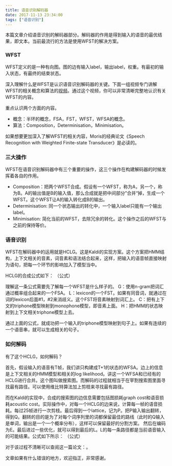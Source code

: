 ```yaml
---
title: 语音识别解码器
date: 2017-11-13 23:34:00
tags: ["语音识别"]
---
```


本篇文章介绍语音识别的解码器部分。解码器的作用是得到输入的语音的最优结果，即文本。当前最流行的方法是使用WFST的解决方案。

### WFST
WFST定义的是一种有向图。图的边有输入label，输出label，权重。有最初的输入状态，有最终的结束状态。

深入理解什么是WFST是认识语音识别解码器的关键。下面一组视频专门讲解WFST的相关概念和算法的[视频](https://www.youtube.com/playlist?list=PLxbPHSSMPBeicXAHVfyFvGfCywRCq39Mp)。通过这个视频，你可以非常清晰完整地认识有关WFST的内容。


重点认识两个方面的内容。
* 概念：半环的概念，FSA，FST，WFST，WFSA的概念。
* 算法：Composition，Determinisation，Minimisation。

如果想要更加深入了解WFST的相关内容，Moris的经典论文《Speech Recognition with Weighted Finite-state Transducer》是必读的。

### 三大操作
WFST在语音识别解码器中有三个重要的操作，这三个操作在构建解码器的时候发挥着各自的作用。
* Composition：把两个WFST合成。假设有一个WFST，称为A，另一个，称为B。A的输出值是B的输入值，那么合成就是把中间部分”合并“掉，生成一个WFST。这个WFST让A的输入转化成B的输出。
* Determinisation: 同一个状态输出的转化中，一个输入label只能有一个输出label。
* Minimisation: 简化当前的WFST，去除冗余的转化。这个操作之后的WFST与之前的保持等价。

### 语音识别
WFST在解码器中的运用就是HCLG。这是Kaldi的实现方案。这个方案把HMM结构，上下文相关的音素，词音素和语法结合起来，这样，把输入的语音帧直接映射为语句，把每一个环节的影响加入了模型当中。

HCLG的合成公式如下：
（公式）

理解这一条公式需要先了解每一个WFST是什么样子的。
G：使用n-gram把词汇通过概率组合起来的一个FSA。
L：lexicon的一个FST。如果有同音词，就通过在词的lexicon后面#1，#2来消歧义。这个FST将音素映射到词汇上。
C：把有上下文的triphone模型映射到monophone模型，即音素上面。
H：把HMM的状态映射到上下文相关triphone模型上去。

通过上面的公式，就成功把一个输入的triphone模型映射到句子上。如果有连续的一个语音串，就可以生成相关的句子。

### 如何解码
有了这个HCLG，如何解码？

首先，假设输入的语音有T帧，我们讲只构建成T+1的状态的WFSA。边上的信息是上下文相关的HMM模型和相关的log likelihood。讲这一个WFSA和已经有的HCLG进行合并。这个图叫做搜索图。而解码的过程就相当于在宰割搜索图里面寻找最有路径。可以使用维比特算法加上剪枝来寻找最有路径。

而在Kaldi的实现中，合成的搜索图的边信息需要包括图损耗graph cost和语音损耗acoustic cost。实际操作中，对每一个HCLG的边来说，计算每一帧的语音损耗。每过25帧进行一次剪枝。最后得到一个lattice，记为P。把P输入输出翻转，得到Q。翻转的目的是为了对每个词序列里的词都保留最佳的路线（此时的Q输入是单词，输出是一个一个概率分布），这样可以保留最好的分割方案。
然后在编码为E。最后进过一些优化，就可以得到最后的L。L的每一条路径都是当前语音输入的可能结果。公式如下所示：
（公式）

对于该过程不清晰可以查阅这一篇论文：。

文章如果有什么错误的地方，欢迎指正，非常感谢。
